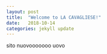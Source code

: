 ```yaml
---
layout: post
title:  "Welcome to LA CAVAGLIESE!"
date:   2018-10-14
categories: jekyll update
---
```


sito nuovooooooo uovo
